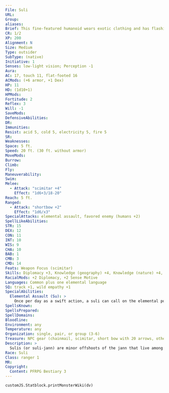 ```yaml
---
File: Suli
URL: 
Group: 
aliases: 
Brief: This fine-featured humanoid wears exotic clothing and has flashing eyes; his arms are sheathed in a blaze of crackling flames.
CR: 1/2
XP: 200
Alignment: N
Size: Medium
Type: outsider
SubType: (native)
Initiative: 1
Senses: low-light vision; Perception -1
Aura: 
AC: 17, touch 11, flat-footed 16
ACMods: (+6 armor, +1 Dex)
HP: 11
HD: (1d10+1)
HPMods: 
Fortitude: 2
Reflex: 3
Will: -1
SaveMods: 
DefensiveAbilities: 
DR: 
Immunities: 
Resist: acid 5, cold 5, electricity 5, fire 5
SR: 
Weaknesses: 
Space: 5 ft.
Speed: 20 ft. (30 ft. without armor)
MoveMods: 
Burrow: 
Climb: 
Fly: 
Maneuverability: 
Swim: 
Melee: 
  - Attack: "scimitar +4"
    Effect: "1d6+3/18-20"
Reach: 5 ft.
Ranged: 
  - Attack: "shortbow +2"
    Effect: "1d6/x3"
SpecialAttacks: elemental assault, favored enemy (humans +2)
SpellLikeAbilities: 
STR: 15
DEX: 12
CON: 11
INT: 10
WIS: 9
CHA: 10
BAB: 1
CMB: 3
CMD: 14
Feats: Weapon Focus (scimitar)
Skills: Diplomacy +3, Knowledge (geography) +4, Knowledge (nature) +4, Ride +0, Sense Motive +2, Survival +3
RacialMods: +2 Diplomacy, +2 Sense Motive
Languages: Common plus one elemental language
SQ: track +1, wild empathy +1
SpecialAbilities:
  Elemental Assault (Su): >
    Once per day as a swift action, a suli can call on the elemental power lurking in its veins to shroud its arms in acid, cold, electricity, or fire. Unarmed strikes with its elbows or hands (or attacks with weapons held in those hands) deal +1d6 points of damage of the appropriate energy type. This lasts for 1 round per level. The suli can end the effects of its elemental power early as a free action.
SpellsKnown: 
SpellsPrepared: 
SpellDomains: 
Bloodline: 
Environment: any
Temperature: any
Organization: single, pair, or group (3-6)
Treasure: NPC gear (chainmail, scimitar, short bow with 20 arrows, other treasure)
Description: >
  Sulis (or suli-jann) are minor offshoots of the jann that live among humans. They are tall and look like ordinary men and women but for their abnormal beauty and the occasional flash of elemental light in their eyes. Though physically superior to and more attractive than normal humans, some suli-jann remain unaware of their genie heritage until later in life, when contact with a full-blooded genie draws forth a portion of their elemental power.  While all sulis can trace their lineage back to a janni ancestor, very few have an immediate janni parent. In most cases, this legacy lies fallow in the blood for generations, only to emerge decades or even centuries later. Those whose powers become apparent early on usually lead troubled lives as youths, as the question of a child's origins tears some families apart; few of these unfortunate sulis grow up knowing anything of the peace of a happy home.  Sulis age at the same rate as humans and are physically identical to humans in terms of height and weight. During their youth, sulis tend to be slightly smaller than their fully human peers, but grow quickly to their full adult height upon reaching their teenage years. Sulis are impulsive and passionate by nature, and even those sulis who know nothing of their genie blood possess a measure of personal pride.  SULI CHARACTERS  Sulis are defined by class levels-they do not possess racial Hit Dice. Sulis have the following racial traits.  +2 Strength, +2 Charisma, -2 Intelligence: Sulis tend to be strong and charming, but slow-witted.  Low-Light Vision: Sulis can see twice as far as humans in dim light.  Negotiator: Sulis are keen negotiators, and gain a +2 racial bonus on Diplomacy and Sense Motive checks.  Elemental Assault: See above.  Elemental Resistance: Sulis have resistance to acid 5, cold 5, electricity 5, and fire 5.  Languages: Sulis begin play speaking Common and any one elemental language of their choice (Aquan, Auran, Ignan, or Terran). Sulis with high Intelligence scores can choose from among the following bonus languages: Aquan, Auran, Draconic, Ignan, and Terran.
Race: Suli
Class: ranger 1
MR: 
Copyright:
  Content: PFRPG Bestiary 3
---
```

```dataviewjs
customJS.Statblock.printMonsterWiki(dv)
```
